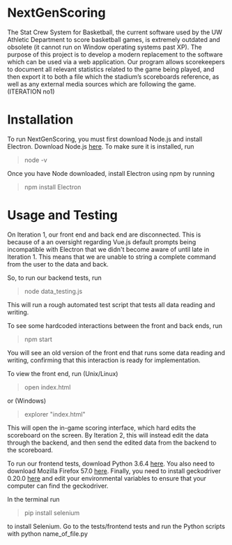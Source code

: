 # NextGenScoring
The Stat Crew System for Basketball, the current software used by the UW Athletic Department to score basketball games, is extremely outdated and obsolete (it cannot run on Window operating systems past XP). The purpose of this project is to develop a modern replacement to the software which can be used via a web application. Our program allows scorekeepers to document all relevant statistics related to the game being played, and then export it to both a file which the stadium’s scoreboards reference, as well as any external media sources which are following the game. 
(ITERATION no1)

# Installation
To run NextGenScoring, you must first download Node.js and install Electron. Download Node.js [here](https://nodejs.org/en/). To make sure it is installed, run

> node -v

Once you have Node downloaded, install Electron using npm by running

> npm install Electron

# Usage and Testing
On Iteration 1, our front end and back end are disconnected. This is because of a an oversight regarding Vue.js default prompts being incompatible with Electron that we didn't become aware of until late in Iteration 1. This means that we are unable to string a complete command from the user to the data and back.

So, to run our backend tests, run

> node data_testing.js

This will run a rough automated test script that tests all data reading and writing.

To see some hardcoded interactions between the front and back ends, run

> npm start

You will see an old version of the front end that runs some data reading and writing, confirming that this interaction is ready for implementation.

To view the front end, run (Unix/Linux)

> open index.html

or (Windows)

> explorer "index.html"

This will open the in-game scoring interface, which hard edits the scoreboard on the screen. By Iteration 2, this will instead edit the data through the backend, and then send the edited data from the backend to the scoreboard.

To run our frontend tests, download Python 3.6.4 [here](https://www.python.org/downloads/). You also need to download Mozilla Firefox 57.0 [here](https://filehippo.com/download_firefox/79535/). Finally, you need to install geckodriver 0.20.0 [here](https://github.com/mozilla/geckodriver/releases) and edit your environmental variables to ensure that your computer can find the geckodriver.

In the terminal run

> pip install selenium

to install Selenium. Go to the tests/frontend tests and run the Python scripts with python name_of_file.py 

